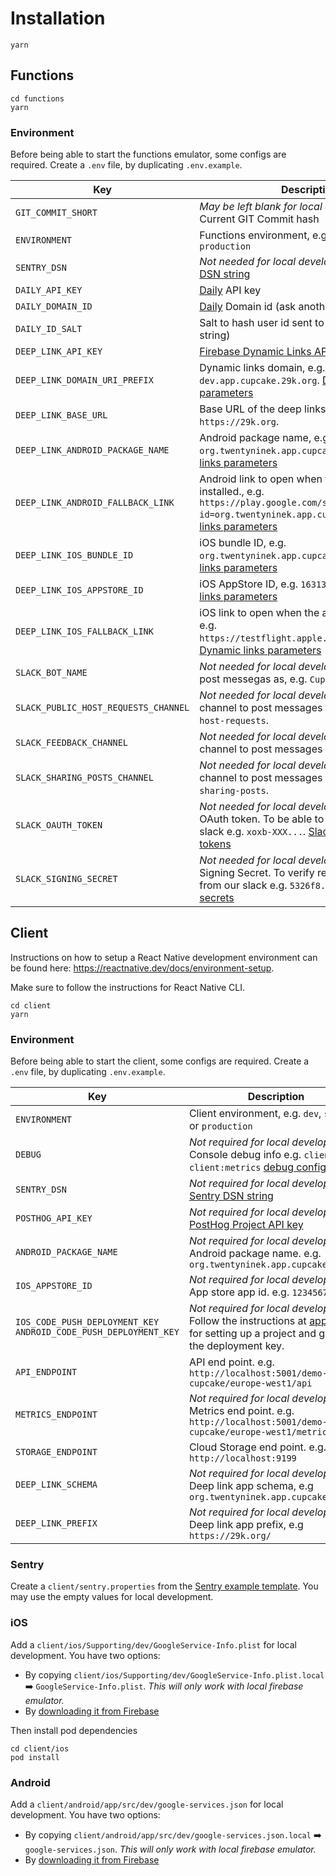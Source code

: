 # Installation

```
yarn
```

## Functions

```
cd functions
yarn
```

### Environment

Before being able to start the functions emulator, some configs are required.
Create a `.env` file, by duplicating `.env.example`.

| Key                                  | Description                                                                                                                                                                                                                                          |
| ------------------------------------ | ---------------------------------------------------------------------------------------------------------------------------------------------------------------------------------------------------------------------------------------------------- |
| `GIT_COMMIT_SHORT`                   | _May be left blank for local development_. Current GIT Commit hash                                                                                                                                                                                   |
| `ENVIRONMENT`                        | Functions environment, e.g. `dev`, `staging` or `production`                                                                                                                                                                                         |
| `SENTRY_DSN`                         | _Not needed for local development_. [Sentry DSN string](https://docs.sentry.io/product/sentry-basics/dsn-explainer/)                                                                                                                                 |
| `DAILY_API_KEY`                      | [Daily](https://www.daily.co/) API key                                                                                                                                                                                                               |
| `DAILY_DOMAIN_ID`                    | [Daily](https://www.daily.co/) Domain id (ask another developer for it)                                                                                                                                                                              |
| `DAILY_ID_SALT`                      | Salt to hash user id sent to [Daily](https://www.daily.co/). A uuid v4 string)                                                                                                                                                                       |
| `DEEP_LINK_API_KEY`                  | [Firebase Dynamic Links API key](https://firebase.google.com/docs/dynamic-links/rest#before_you_begin)                                                                                                                                               |
| `DEEP_LINK_DOMAIN_URI_PREFIX`        | Dynamic links domain, e.g. `dev.app.cupcake.29k.org`. [Dynamic links parameters](https://firebase.google.com/docs/reference/dynamic-links/link-shortener#parameters)                                                                                 |
| `DEEP_LINK_BASE_URL`                 | Base URL of the deep links, e.g. `https://29k.org`.                                                                                                                                                                                                  |
| `DEEP_LINK_ANDROID_PACKAGE_NAME`     | Android package name, e.g. `org.twentyninek.app.cupcake.dev`. [Dynamic links parameters](https://firebase.google.com/docs/reference/dynamic-links/link-shortener#parameters)                                                                         |
| `DEEP_LINK_ANDROID_FALLBACK_LINK`    | Android link to open when the app isn't installed., e.g. `https://play.google.com/store/apps/details?id=org.twentyninek.app.cupcake`. [Dynamic links parameters](https://firebase.google.com/docs/reference/dynamic-links/link-shortener#parameters) |
| `DEEP_LINK_IOS_BUNDLE_ID`            | iOS bundle ID, e.g. `org.twentyninek.app.cupcake.dev`. [Dynamic links parameters](https://firebase.google.com/docs/reference/dynamic-links/link-shortener#parameters)                                                                                |
| `DEEP_LINK_IOS_APPSTORE_ID`          | iOS AppStore ID, e.g. `1631342681`. [Dynamic links parameters](https://firebase.google.com/docs/reference/dynamic-links/link-shortener#parameters)                                                                                                   |
| `DEEP_LINK_IOS_FALLBACK_LINK`        | iOS link to open when the app isn't installed., e.g. `https://testflight.apple.com/join/0VdruQ6z`. [Dynamic links parameters](https://firebase.google.com/docs/reference/dynamic-links/link-shortener#parameters)                                    |
| `SLACK_BOT_NAME`                     | _Not needed for local development_ Slack Bot to post messegas as, e.g. `Cupcake Bot (prod)`                                                                                                                                                          |
| `SLACK_PUBLIC_HOST_REQUESTS_CHANNEL` | _Not needed for local development_ Slack channel to post messages to, e.g. `public-host-requests`.                                                                                                                                                   |
| `SLACK_FEEDBACK_CHANNEL`             | _Not needed for local development_ Slack channel to post messages to, e.g. `feedback`.                                                                                                                                                               |
| `SLACK_SHARING_POSTS_CHANNEL`        | _Not needed for local development_ Slack channel to post messages to, e.g. `app-sharing-posts`.                                                                                                                                                      |
| `SLACK_OAUTH_TOKEN`                  | _Not needed for local development_ Slack OAuth token. To be able to send messages to slack e.g. `xoxb-XXX...`. [Slack workspace tokens](https://api.slack.com/authentication/token-types#workspace)                                                  |
| `SLACK_SIGNING_SECRET`               | _Not needed for local development_ Slack Signing Secret. To verify requests are coming from our slack e.g. `5326f8...`. [Slack signing secrets](https://api.slack.com/authentication/verifying-requests-from-slack)                                  |

## Client

Instructions on how to setup a React Native development environment can be found here: https://reactnative.dev/docs/environment-setup.

Make sure to follow the instructions for React Native CLI.

```
cd client
yarn
```

### Environment

Before being able to start the client, some configs are required.
Create a `.env` file, by duplicating `.env.example`.

| Key                                                               | Description                                                                                                                                                                                                                                                                             |
| ----------------------------------------------------------------- | --------------------------------------------------------------------------------------------------------------------------------------------------------------------------------------------------------------------------------------------------------------------------------------- |
| `ENVIRONMENT`                                                     | Client environment, e.g. `dev`, `staging` or `production`                                                                                                                                                                                                                               |
| `DEBUG`                                                           | _Not required for local development_. Console debug info e.g. `client:*` or `client:metrics` [debug config](https://github.com/debug-js/debug)                                                                                                                                          |
| `SENTRY_DSN`                                                      | _Not required for local development_. [Sentry DSN string](https://docs.sentry.io/product/sentry-basics/dsn-explainer/)                                                                                                                                                                  |
| `POSTHOG_API_KEY`                                                 | _Not required for local development_. [PostHog Project API key](https://posthog.com/)                                                                                                                                                                                                   |
| `ANDROID_PACKAGE_NAME`                                            | _Not required for local development_. Android package name. e.g. `org.twentyninek.app.cupcake.dev`                                                                                                                                                                                      |
| `IOS_APPSTORE_ID`                                                 | _Not required for local development_. App store app id. e.g. `12345678`                                                                                                                                                                                                                 |
| `IOS_CODE_PUSH_DEPLOYMENT_KEY` `ANDROID_CODE_PUSH_DEPLOYMENT_KEY` | _Not required for local development_. Follow the instructions at [app center](https://docs.microsoft.com/en-us/appcenter/sdk/getting-started/react-native#2-create-your-app-in-the-app-center-portal-to-obtain-the-app-secret) for setting up a project and getting the deployment key. |
| `API_ENDPOINT`                                                    | API end point. e.g. `http://localhost:5001/demo-29k-cupcake/europe-west1/api`                                                                                                                                                                                                           |
| `METRICS_ENDPOINT`                                                | _Not required for local development_. Metrics end point. e.g. `http://localhost:5001/demo-29k-cupcake/europe-west1/metrics`                                                                                                                                                             |
| `STORAGE_ENDPOINT`                                                | Cloud Storage end point. e.g. `http://localhost:9199`                                                                                                                                                                                                                                   |
| `DEEP_LINK_SCHEMA`                                                | _Not required for local development_. Deep link app schema, e.g `org.twentyninek.app.cupcake.dev://`                                                                                                                                                                                    |
| `DEEP_LINK_PREFIX`                                                | _Not required for local development_. Deep link app prefix, e.g `https://29k.org/`                                                                                                                                                                                                      |

### Sentry

Create a `client/sentry.properties` from the [Sentry example template](https://github.com/getsentry/examples/blob/master/react-native/sentry.properties). You may use the empty values for local development.

### iOS

Add a `client/ios/Supporting/dev/GoogleService-Info.plist` for local development. You have two options:

- By copying `client/ios/Supporting/dev/GoogleService-Info.plist.local` ➡️ `GoogleService-Info.plist`. _This will only work with local firebase emulator._
- By [downloading it from Firebase](https://firebase.google.com/docs/ios/setup)

Then install pod dependencies

```
cd client/ios
pod install
```

### Android

Add a `client/android/app/src/dev/google-services.json` for local development. You have two options:

- By copying `client/android/app/src/dev/google-services.json.local` ➡️ `google-services.json`. _This will only work with local firebase emulator._
- By [downloading it from Firebase](https://firebase.google.com/docs/android/setup)
